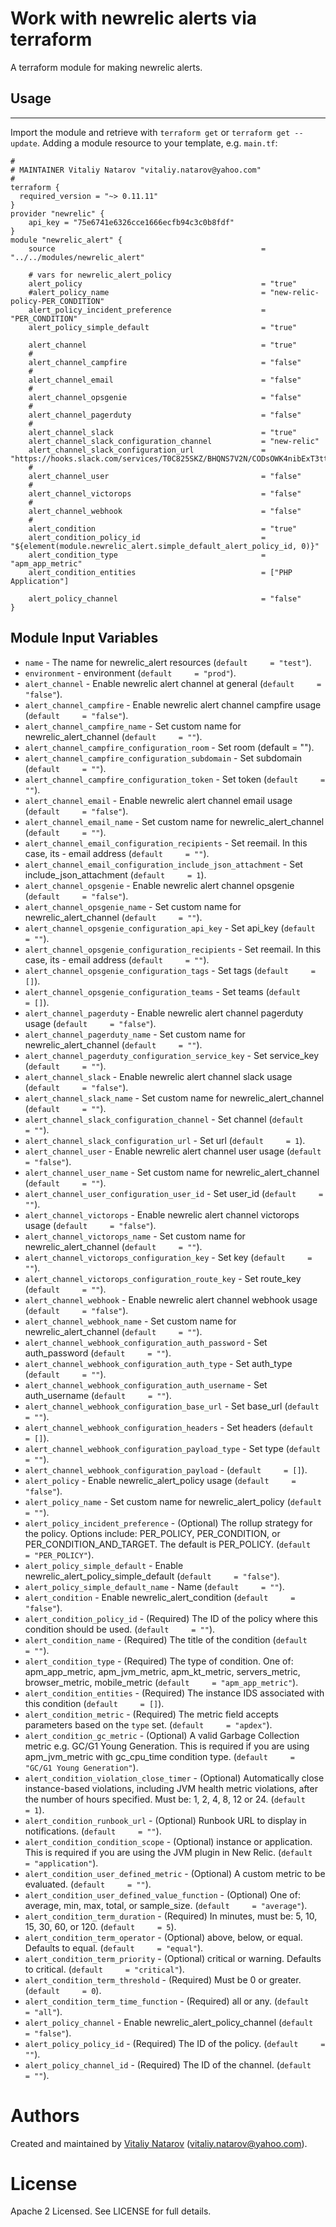 # Work with newrelic alerts via terraform

A terraform module for making newrelic alerts.
 
## Usage
--------

Import the module and retrieve with ```terraform get``` or ```terraform get --update```. Adding a module resource to your template, e.g. `main.tf`:

```
#
# MAINTAINER Vitaliy Natarov "vitaliy.natarov@yahoo.com"
#
terraform {
  required_version = "~> 0.11.11"
}
provider "newrelic" {
    api_key = "75e6741e6326cce1666ecfb94c3c0b8fdf"
}
module "newrelic_alert" {
    source                                              = "../../modules/newrelic_alert"
                                                        
    # vars for newrelic_alert_policy
    alert_policy                                        = "true"
    #alert_policy_name                                  = "new-relic-policy-PER_CONDITION"
    alert_policy_incident_preference                    = "PER_CONDITION"
    alert_policy_simple_default                         = "true"
    
    alert_channel                                       = "true"
    #
    alert_channel_campfire                              = "false"
    #
    alert_channel_email                                 = "false"
    #
    alert_channel_opsgenie                              = "false"
    #
    alert_channel_pagerduty                             = "false"
    # 
    alert_channel_slack                                 = "true"
    alert_channel_slack_configuration_channel           = "new-relic"
    alert_channel_slack_configuration_url               = "https://hooks.slack.com/services/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666"
    # 
    alert_channel_user                                  = "false"
    # 
    alert_channel_victorops                             = "false"
    #
    alert_channel_webhook                               = "false"
    #
    alert_condition                                     = "true"     
    alert_condition_policy_id                           = "${element(module.newrelic_alert.simple_default_alert_policy_id, 0)}"
    alert_condition_type                                = "apm_app_metric"
    alert_condition_entities                            = ["PHP Application"]

    alert_policy_channel                                = "false"
} 

```

Module Input Variables
----------------------
- `name` - The name for newrelic_alert resources (`default     = "test"`).
- `environment` - environment (`default     = "prod"`).
- `alert_channel` - Enable newrelic alert channel at general (`default     = "false"`).
- `alert_channel_campfire` - Enable newrelic alert channel campfire usage (`default     = "false"`).
- `alert_channel_campfire_name` - Set custom name for newrelic_alert_channel (`default     = ""`).
- `alert_channel_campfire_configuration_room` - Set room (default     = "").
- `alert_channel_campfire_configuration_subdomain` - Set subdomain (`default     = ""`).
- `alert_channel_campfire_configuration_token` - Set token (`default     = ""`).
- `alert_channel_email` - Enable newrelic alert channel email usage (`default     = "false"`).
- `alert_channel_email_name` - Set custom name for newrelic_alert_channel (`default     = ""`).
- `alert_channel_email_configuration_recipients` - Set reemail. In this case, its - email address (`default     = ""`).
- `alert_channel_email_configuration_include_json_attachment` - Set include_json_attachment (`default     = 1`).
- `alert_channel_opsgenie` - Enable newrelic alert channel opsgenie (`default     = "false"`).
- `alert_channel_opsgenie_name` - Set custom name for newrelic_alert_channel (`default     = ""`).
- `alert_channel_opsgenie_configuration_api_key` - Set api_key (`default     = ""`).
- `alert_channel_opsgenie_configuration_recipients` - Set reemail. In this case, its - email address (`default     = ""`).
- `alert_channel_opsgenie_configuration_tags` - Set tags (`default     = []`).
- `alert_channel_opsgenie_configuration_teams` - Set teams (`default     = []`).
- `alert_channel_pagerduty` - Enable newrelic alert channel pagerduty usage (`default     = "false"`).
- `alert_channel_pagerduty_name` - Set custom name for newrelic_alert_channel  (`default     = ""`).
- `alert_channel_pagerduty_configuration_service_key` - Set service_key  (`default     = ""`).
- `alert_channel_slack` - Enable newrelic alert channel slack usage  (`default     = "false"`).
- `alert_channel_slack_name` - Set custom name for newrelic_alert_channel  (`default     = ""`).
- `alert_channel_slack_configuration_channel` - Set channel  (`default     = ""`).
- `alert_channel_slack_configuration_url` - Set url  (`default     = 1`).
- `alert_channel_user` - Enable newrelic alert channel user usage  (`default     = "false"`).
- `alert_channel_user_name` - Set custom name for newrelic_alert_channel  (`default     = ""`).
- `alert_channel_user_configuration_user_id` - Set user_id  (`default     = ""`).
- `alert_channel_victorops` - Enable newrelic alert channel victorops usage  (`default     = "false"`).
- `alert_channel_victorops_name` - Set custom name for newrelic_alert_channel  (`default     = ""`).
- `alert_channel_victorops_configuration_key` - Set key  (`default     = ""`).
- `alert_channel_victorops_configuration_route_key` - Set route_key  (`default     = ""`).
- `alert_channel_webhook` - Enable newrelic alert channel webhook usage  (`default     = "false"`).
- `alert_channel_webhook_name` - Set custom name for newrelic_alert_channel  (`default     = ""`).
- `alert_channel_webhook_configuration_auth_password` - Set auth_password  (`default     = ""`).
- `alert_channel_webhook_configuration_auth_type` - Set auth_type  (`default     = ""`).
- `alert_channel_webhook_configuration_auth_username` - Set auth_username  (`default     = ""`).
- `alert_channel_webhook_configuration_base_url` - Set base_url  (`default     = ""`).
- `alert_channel_webhook_configuration_headers` - Set headers (`default     = []`).
- `alert_channel_webhook_configuration_payload_type` - Set type  (`default     = ""`).
- `alert_channel_webhook_configuration_payload` - (`default     = []`).
- `alert_policy` - Enable newrelic_alert_policy usage  (`default     = "false"`).
- `alert_policy_name` - Set custom name for newrelic_alert_policy  (`default     = ""`).
- `alert_policy_incident_preference` - (Optional) The rollup strategy for the policy. Options include: PER_POLICY, PER_CONDITION, or PER_CONDITION_AND_TARGET. The default is PER_POLICY.  (`default     = "PER_POLICY"`).
- `alert_policy_simple_default` - Enable newrelic_alert_policy_simple_default  (`default     = "false"`).
- `alert_policy_simple_default_name` - Name  (`default     = ""`).
- `alert_condition` - Enable newrelic_alert_condition  (`default     = "false"`).
- `alert_condition_policy_id` - (Required) The ID of the policy where this condition should be used.  (`default     = ""`).
- `alert_condition_name` - (Required) The title of the condition  (`default     = ""`).
- `alert_condition_type` - (Required) The type of condition. One of: apm_app_metric, apm_jvm_metric, apm_kt_metric, servers_metric, browser_metric, mobile_metric  (`default     = "apm_app_metric"`).
- `alert_condition_entities` - (Required) The instance IDS associated with this condition (`default     = []`).
- `alert_condition_metric` - (Required) The metric field accepts parameters based on the `type` set.  (`default     = "apdex"`).
- `alert_condition_gc_metric` - (Optional) A valid Garbage Collection metric e.g. GC/G1 Young Generation. This is required if you are using apm_jvm_metric with gc_cpu_time condition type.  (`default     = "GC/G1 Young Generation"`).
- `alert_condition_violation_close_timer` - (Optional) Automatically close instance-based violations, including JVM health metric violations, after the number of hours specified. Must be: 1, 2, 4, 8, 12 or 24.  (`default     = 1`).
- `alert_condition_runbook_url` - (Optional) Runbook URL to display in notifications.  (`default     = ""`).
- `alert_condition_condition_scope` - (Optional) instance or application. This is required if you are using the JVM plugin in New Relic.  (`default     = "application"`).
- `alert_condition_user_defined_metric` - (Optional) A custom metric to be evaluated.  (`default     = ""`).
- `alert_condition_user_defined_value_function` - (Optional) One of: average, min, max, total, or sample_size.  (`default     = "average"`).
- `alert_condition_term_duration` - (Required) In minutes, must be: 5, 10, 15, 30, 60, or 120.  (`default     = 5`).
- `alert_condition_term_operator` - (Optional) above, below, or equal. Defaults to equal.  (`default     = "equal"`).
- `alert_condition_term_priority` - (Optional) critical or warning. Defaults to critical.  (`default     = "critical"`).
- `alert_condition_term_threshold` - (Required) Must be 0 or greater.  (`default     = 0`).
- `alert_condition_term_time_function` - (Required) all or any.  (`default     = "all"`).
- `alert_policy_channel` - Enable newrelic_alert_policy_channel  (`default     = "false"`).
- `alert_policy_policy_id` - (Required) The ID of the policy.  (`default     = ""`).
- `alert_policy_channel_id` - (Required) The ID of the channel.  (`default     = ""`).


Authors
=======

Created and maintained by [Vitaliy Natarov](https://github.com/SebastianUA)
(vitaliy.natarov@yahoo.com).

License
=======

Apache 2 Licensed. See LICENSE for full details.

